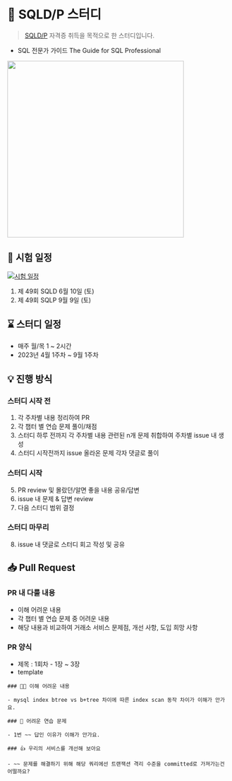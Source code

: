 # 📌 SQLD/P 스터디

> [SQLD/P](https://www.dataq.or.kr/www/sub/a_04.do) 자격증 취득을 목적으로 한 스터디입니다.

- SQL 전문가 가이드 The Guide for SQL Professional

<a href="http://www.yes24.com/Product/Goods/90613346"> 
    <img src="https://image.yes24.com/goods/90613346" alt="" width="400" />
</a>


## 📅 시험 일정

[![시험 일정](https://user-images.githubusercontent.com/67765871/230524461-dc4e231d-521f-4ed4-b55c-90e6d53ce150.png)](https://www.dataq.or.kr/www/accept/schedule.do)

1. 제 49회 SQLD 6월 10일 (토)
2. 제 49회 SQLP 9월 9일 (토)

## ⌛ 스터디 일정

- 매주 월/목 1 ~ 2시간
- 2023년 4월 1주차 ~ 9월 1주차

## 💡️ 진행 방식

### 스터디 시작 전

1. 각 주차별 내용 정리하여 PR 
2. 각 챕터 별 연습 문제 풀이/채점
3. 스터디 하루 전까지 각 주차별 내용 관련된 n개 문제 취합하여 주차별 issue 내 생성
4. 스터디 시작전까지 issue 올라온 문제 각자 댓글로 풀이

### 스터디 시작

5. PR review 및 몰랐던/알면 좋을 내용 공유/답변
6. issue 내 문제 & 답변 review
7. 다음 스터디 범위 결정

### 스터디 마무리

8. issue 내 댓글로 스터디 회고 작성 및 공유

## 📥  Pull Request

### PR 내 다룰 내용

- 이해 어려운 내용
- 각 챕터 별 연습 문제 중 어려운 내용
- 해당 내용과 비교하여 거래소 서비스 문제점, 개선 사항, 도입 희망 사항

### PR 양식

- 제목 : 1회차 - 1장 ~ 3장
- template

```text
### 😮‍💨 이해 어려운 내용

- mysql index btree vs b+tree 차이에 따른 index scan 동작 차이가 이해가 안가요.

### 🎯 어려운 연습 문제

- 1번 ~~ 답인 이유가 이해가 안가요.

### 👍 우리의 서비스를 개선해 보아요 

- ~~ 문제를 해결하기 위해 해당 쿼리에선 트랜잭션 격리 수준을 committed로 가져가는건 어떨까요?
```

